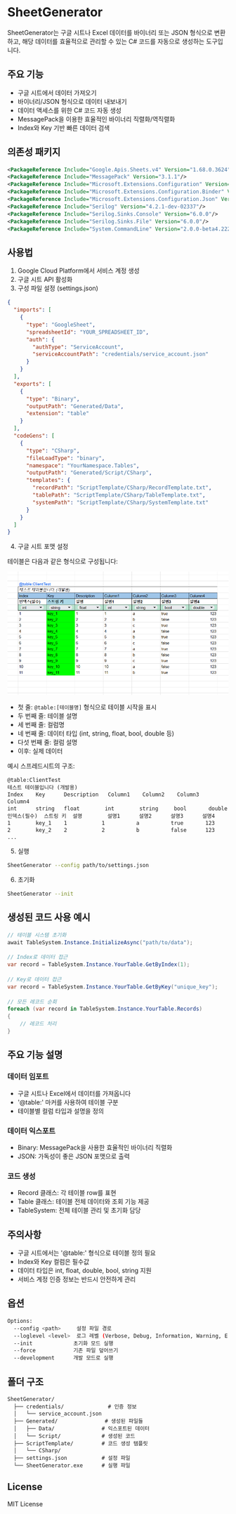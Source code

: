 # SheetGenerator

SheetGenerator는 구글 시트나 Excel 데이터를 바이너리 또는 JSON 형식으로 변환하고, 해당 데이터를 효율적으로 관리할 수 있는 C# 코드를 자동으로 생성하는 도구입니다.

## 주요 기능

- 구글 시트에서 데이터 가져오기
- 바이너리/JSON 형식으로 데이터 내보내기
- 데이터 액세스를 위한 C# 코드 자동 생성
- MessagePack을 이용한 효율적인 바이너리 직렬화/역직렬화
- Index와 Key 기반 빠른 데이터 검색

## 의존성 패키지

```xml
<PackageReference Include="Google.Apis.Sheets.v4" Version="1.68.0.3624"/>
<PackageReference Include="MessagePack" Version="3.1.1"/>
<PackageReference Include="Microsoft.Extensions.Configuration" Version="9.0.0"/>
<PackageReference Include="Microsoft.Extensions.Configuration.Binder" Version="9.0.0"/>
<PackageReference Include="Microsoft.Extensions.Configuration.Json" Version="9.0.0"/>
<PackageReference Include="Serilog" Version="4.2.1-dev-02337"/>
<PackageReference Include="Serilog.Sinks.Console" Version="6.0.0"/>
<PackageReference Include="Serilog.Sinks.File" Version="6.0.0"/>
<PackageReference Include="System.CommandLine" Version="2.0.0-beta4.22272.1"/>
```

## 사용법

1. Google Cloud Platform에서 서비스 계정 생성
2. 구글 시트 API 활성화
3. 구성 파일 설정 (settings.json)

```json
{
  "imports": [
    {
      "type": "GoogleSheet",
      "spreadsheetId": "YOUR_SPREADSHEET_ID",
      "auth": {
        "authType": "ServiceAccount",
        "serviceAccountPath": "credentials/service_account.json"
      }
    }
  ],
  "exports": [
    {
      "type": "Binary",
      "outputPath": "Generated/Data",
      "extension": "table"
    }
  ],
  "codeGens": [
    {
      "type": "CSharp",
      "fileLoadType": "binary",
      "namespace": "YourNamespace.Tables",
      "outputPath": "Generated/Script/CSharp",
      "templates": {
        "recordPath": "ScriptTemplate/CSharp/RecordTemplate.txt",
        "tablePath": "ScriptTemplate/CSharp/TableTemplate.txt",
        "systemPath": "ScriptTemplate/CSharp/SystemTemplate.txt"
      }
    }
  ]
}
```

4. 구글 시트 포맷 설정

테이블은 다음과 같은 형식으로 구성됩니다:

![Google Sheet Format](docs/images/google-sheet-example.png)

- 첫 줄: `@table:[테이블명]` 형식으로 테이블 시작을 표시
- 두 번째 줄: 테이블 설명
- 세 번째 줄: 컬럼명
- 네 번째 줄: 데이터 타입 (int, string, float, bool, double 등)
- 다섯 번째 줄: 컬럼 설명
- 이후: 실제 데이터

예시 스프레드시트의 구조:
```
@table:ClientTest
테스트 테이블입니다 (개발용)
Index    Key      Description   Column1    Column2    Column3    Column4
int      string   float        int        string     bool       double
인덱스(필수)  스트링 키  설명        설명1      설명2      설명3      설명4
1        key_1    1           1          a          true       123
2        key_2    2           2          b          false      123
...
```

5. 실행
```bash
SheetGenerator --config path/to/settings.json
```

6. 초기화
```bash
SheetGenerator --init
```

## 생성된 코드 사용 예시

```csharp
// 테이블 시스템 초기화
await TableSystem.Instance.InitializeAsync("path/to/data");

// Index로 데이터 접근
var record = TableSystem.Instance.YourTable.GetByIndex(1);

// Key로 데이터 접근
var record = TableSystem.Instance.YourTable.GetByKey("unique_key");

// 모든 레코드 순회
foreach (var record in TableSystem.Instance.YourTable.Records)
{
    // 레코드 처리
}
```

## 주요 기능 설명

### 데이터 임포트
- 구글 시트나 Excel에서 데이터를 가져옵니다
- '@table:' 마커를 사용하여 테이블 구분
- 테이블별 컬럼 타입과 설명을 정의

### 데이터 익스포트
- Binary: MessagePack을 사용한 효율적인 바이너리 직렬화
- JSON: 가독성이 좋은 JSON 포맷으로 출력

### 코드 생성
- Record 클래스: 각 테이블 row를 표현
- Table 클래스: 테이블 전체 데이터와 조회 기능 제공
- TableSystem: 전체 테이블 관리 및 초기화 담당

## 주의사항

- 구글 시트에서는 '@table:' 형식으로 테이블 정의 필요
- Index와 Key 컬럼은 필수값
- 데이터 타입은 int, float, double, bool, string 지원
- 서비스 계정 인증 정보는 반드시 안전하게 관리

## 옵션

```bash
Options:
  --config <path>     설정 파일 경로
  --loglevel <level>  로그 레벨 (Verbose, Debug, Information, Warning, Error)
  --init             초기화 모드 실행
  --force            기존 파일 덮어쓰기
  --development      개발 모드로 실행
```

## 폴더 구조

```
SheetGenerator/
  ├── credentials/              # 인증 정보
  │   └── service_account.json
  ├── Generated/               # 생성된 파일들
  │   ├── Data/               # 익스포트된 데이터
  │   └── Script/             # 생성된 코드
  ├── ScriptTemplate/         # 코드 생성 템플릿
  │   └── CSharp/
  ├── settings.json           # 설정 파일
  └── SheetGenerator.exe      # 실행 파일
```

## License

MIT License
